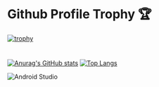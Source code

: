 # Github Profile Trophy 🏆
[![trophy](https://github-profile-trophy.vercel.app/?username=code09128&theme=alduin)](https://github.com/code09128/github-profile-trophy)

# 
[![Anurag's GitHub stats](https://github-readme-stats.vercel.app/api?username=code09128&show_icons=true&theme=radical)](https://github.com/code09128/github-readme-stats) [![Top Langs](https://github-readme-stats.vercel.app/api/top-langs/?username=code09128&layout=compact)](https://github-readme-stats.vercel.app/api/top-langs/?username=code09128&layout=compact)

![Android Studio](https://img.shields.io/badge/Android%20Studio-3DDC84.svg?style=for-the-badge&logo=android-studio&logoColor=white)
